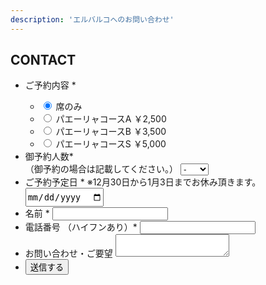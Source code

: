 ```yaml
---
description: 'エルバルコへのお問い合わせ'
---
```


<div class="mv__contact mv__content">
  <h2 class="mv__content--heading">CONTACT</h2>
</div>

<div id="formWrapper">
  <div class="form__area">
    <form action="https://docs.google.com/forms/u/1/d/e/1FAIpQLSf2cqqIeZdyxTlekW_DC4-z6DsoW6olILqewxiGylNtmpYPqg/formResponse" id="form" name="myform" class="form" target="dummyIframe">
      <ul>
        <li class="form--list">
          <label for="name" class="form--label">ご予約内容 *</label>
          <div>
            <ul class="form--radio--list">
              <li class="form--radio--content">
              <input type="radio" name="entry.153226148" id="select3" value="席のみ" class="form--input" checked = "checked">
              <label for="select3" class="form--label--seat form--label form--radio--txt">席のみ</label>
              </li>
              <li class="form--radio--content">
              <input type="radio" name="entry.153226148" id="select4" value="パエーリャコースA" class="form--input">
              <label for="select4" class="form--label--course1 form--label form--radio--txt">パエーリャコースA ￥2,500</label>
              </li>
              <li class="form--radio--content">
              <input type="radio" name="entry.153226148" id="select1" value="パエーリャコースB" class="form--input">
              <label for="select1" class="form--label--course1 form--label form--radio--txt">パエーリャコースB ￥3,500</label>
              </li>
              <li class="form--radio--content">
              <input type="radio" name="entry.153226148" id="select2" value="パエーリャコースS" class="form--input">
              <label for="select2" class="form--label--course1 form--label form--radio--txt">パエーリャコースS ￥5,000</label>
              </li>
            </ul>
          </div>
        </li>
        <li class="form--list">
          <label for="" class="form--label">御予約人数*<br class="sp_only">（御予約の場合は記載してください。）</label>
          <select name="entry.1350566039" class="select">
            <option value="">-</option>
            <option value="1人">1</option>
            <option value="2人">2</option>
            <option value="3人">3</option>
            <option value="4人">4~6</option>
            <option value="5人">7~9</option>
            <option value="6人">10~</option>
          </select>
        </li>
        <li class="form--list">
          <label for="day" class="form--label">ご予約予定日 *</label>
          <label for "day" class="form--label"> ※12月30日から1月3日までお休み頂きます。</label>
          <input type="date" id="day" name="entry.998286514" class="form--input" style="height: 30px;" required>
        </li>
        <li class="form--list">
          <label for="name" class="form--label">名前 *</label>
          <input type="text" id="name" name="entry.88240847" class="form--input" required>
        </li>
        <li class="form--list">
          <label for="tel" class="form--label">電話番号 （ハイフンあり）*</label>
          <input type="tel" id="tel" name="entry.379781615" class="form--input" pattern = "\d{2,4}-\d{2,4}-\d{3,4}" required>
        </li>
        <li class="form--list">
          <label for="message" class="form--label">お問い合わせ・ご要望</label>
          <textarea id="message" name="entry.596342401" class="form--textarea"></textarea>
        </li>
        <li class="form--list">
          <input type="button" class ="form--button" value="送信する" onclick = "doPost();">
          <input type="submit" value="不可視ボタン" style="display:none" name=submitBtn>
        </li>
      </ul>
    </form>
  <iframe name="dummyIframe" style="display:none;"></iframe>
  </div>
</div>

<div id="thxMessage" style="display:none;">
  <div class="ThxMessage">
    お問い合わせありがとうございました。
  </div>
  <a class="TopLink" href="https://elbarco.jp/">トップページへ戻る</a>
</div>